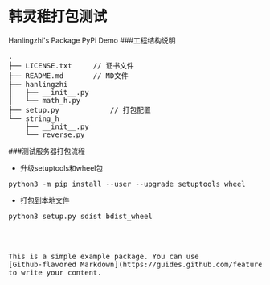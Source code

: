 # 韩灵稚打包测试
Hanlingzhi's Package PyPi Demo
###工程结构说明
<pre>
.
├── LICENSE.txt    	// 证书文件
├── README.md		// MD文件
├── hanlingzhi
│   ├── __init__.py
│   └── math_h.py
├── setup.py			// 打包配置
└── string_h
    ├── __init__.py
    └── reverse.py
</pre>
###测试服务器打包流程
* 升级setuptools和wheel包
<pre>python3 -m pip install --user --upgrade setuptools wheel</pre>
* 打包到本地文件
<pre>python3 setup.py sdist bdist_wheel




This is a simple example package. You can use
[Github-flavored Markdown](https://guides.github.com/features/mastering-markdown/)
to write your content.